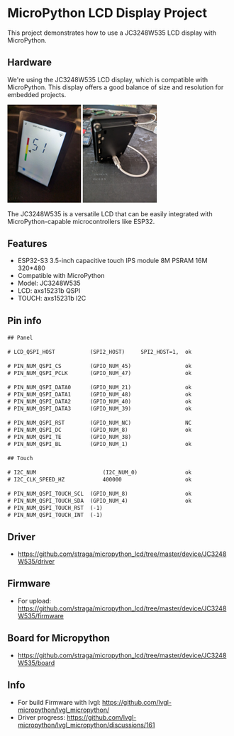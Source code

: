 # MicroPython LCD Display Project

This project demonstrates how to use a JC3248W535 LCD display with MicroPython.

## Hardware

We're using the JC3248W535 LCD display, which is compatible with MicroPython. This display offers a good balance of size and resolution for embedded projects.

<img src="./doc/lcd_1.jpg" alt="LCD Front View" width="33%" />
<img src="./doc/lcd_2.jpg" alt="LCD Back View" width="33%" />

The JC3248W535 is a versatile LCD that can be easily integrated with MicroPython-capable microcontrollers like ESP32.

## Features
- ESP32-S3 3.5-inch capacitive touch IPS module 8M PSRAM 16M 320*480
- Compatible with MicroPython
- Model: JC3248W535
- LCD: axs15231b QSPI
- TOUCH: axs15231b I2C

## Pin info

```
## Panel

# LCD_QSPI_HOST           (SPI2_HOST)     SPI2_HOST=1,  ok

# PIN_NUM_QSPI_CS         (GPIO_NUM_45)                 ok
# PIN_NUM_QSPI_PCLK       (GPIO_NUM_47)                 ok

# PIN_NUM_QSPI_DATA0      (GPIO_NUM_21)                 ok
# PIN_NUM_QSPI_DATA1      (GPIO_NUM_48)                 ok
# PIN_NUM_QSPI_DATA2      (GPIO_NUM_40)                 ok
# PIN_NUM_QSPI_DATA3      (GPIO_NUM_39)                 ok

# PIN_NUM_QSPI_RST        (GPIO_NUM_NC)                 NC
# PIN_NUM_QSPI_DC         (GPIO_NUM_8)                  ok
# PIN_NUM_QSPI_TE         (GPIO_NUM_38)
# PIN_NUM_QSPI_BL         (GPIO_NUM_1)                  ok

## Touch

# I2C_NUM                     (I2C_NUM_0)               ok
# I2C_CLK_SPEED_HZ            400000                    ok

# PIN_NUM_QSPI_TOUCH_SCL  (GPIO_NUM_8)                  ok
# PIN_NUM_QSPI_TOUCH_SDA  (GPIO_NUM_4)                  ok
# PIN_NUM_QSPI_TOUCH_RST  (-1)
# PIN_NUM_QSPI_TOUCH_INT  (-1)

```
## Driver
- https://github.com/straga/micropython_lcd/tree/master/device/JC3248W535/driver

## Firmware
- For upload: https://github.com/straga/micropython_lcd/tree/master/device/JC3248W535/firmware

## Board for Micropython
- https://github.com/straga/micropython_lcd/tree/master/device/JC3248W535/board

## Info


- For build Firmware with lvgl: https://github.com/lvgl-micropython/lvgl_micropython/
- Driver progress: https://github.com/lvgl-micropython/lvgl_micropython/discussions/161
